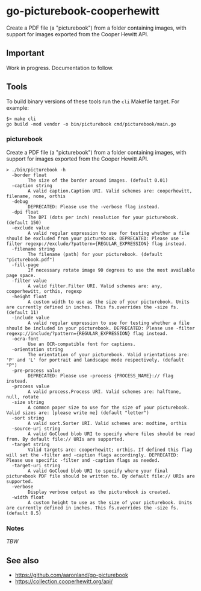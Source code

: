 # go-picturebook-cooperhewitt

Create a PDF file (a "picturebook") from a folder containing images, with support for images exported from the Cooper Hewitt API.

## Important

Work in progress. Documentation to follow.

## Tools

To build binary versions of these tools run the `cli` Makefile target. For example:

```
$> make cli
go build -mod vendor -o bin/picturebook cmd/picturebook/main.go
```

### picturebook

Create a PDF file (a "picturebook") from a folder containing images, with support for images exported from the Cooper Hewitt API.

```
> ./bin/picturebook -h
  -border float
    	The size of the border around images. (default 0.01)
  -caption string
    	A valid caption.Caption URI. Valid schemes are: cooperhewitt, filename, none, orthis
  -debug
    	DEPRECATED: Please use the -verbose flag instead.
  -dpi float
    	The DPI (dots per inch) resolution for your picturebook. (default 150)
  -exclude value
    	A valid regular expression to use for testing whether a file should be excluded from your picturebook. DEPRECATED: Please use -filter regexp://exclude/?pattern={REGULAR_EXPRESSION} flag instead.
  -filename string
    	The filename (path) for your picturebook. (default "picturebook.pdf")
  -fill-page
    	If necessary rotate image 90 degrees to use the most available page space.
  -filter value
    	A valid filter.Filter URI. Valid schemes are: any, cooperhewitt, orthis, regexp
  -height float
    	A custom width to use as the size of your picturebook. Units are currently defined in inches. This fs.overrides the -size fs. (default 11)
  -include value
    	A valid regular expression to use for testing whether a file should be included in your picturebook. DEPRECATED: Please use -filter regexp://include/?pattern={REGULAR_EXPRESSION} flag instead.
  -ocra-font
    	Use an OCR-compatible font for captions.
  -orientation string
    	The orientation of your picturebook. Valid orientations are: 'P' and 'L' for portrait and landscape mode respectively. (default "P")
  -pre-process value
    	DEPRECATED: Please use -process {PROCESS_NAME}:// flag instead.
  -process value
    	A valid process.Process URI. Valid schemes are: halftone, null, rotate
  -size string
    	A common paper size to use for the size of your picturebook. Valid sizes are: [please write me] (default "letter")
  -sort string
    	A valid sort.Sorter URI. Valid schemes are: modtime, orthis
  -source-uri string
    	A valid GoCloud blob URI to specify where files should be read from. By default file:// URIs are supported.
  -target string
    	Valid targets are: cooperhewitt; orthis. If defined this flag will set the -filter and -caption flags accordingly. DEPRECATED: Please use specific -filter and -caption flags as needed.
  -target-uri string
    	A valid GoCloud blob URI to specify where your final picturebook PDF file should be written to. By default file:// URIs are supported.
  -verbose
    	Display verbose output as the picturebook is created.
  -width float
    	A custom height to use as the size of your picturebook. Units are currently defined in inches. This fs.overrides the -size fs. (default 8.5)
```

### Notes

_TBW_

## See also

* https://github.com/aaronland/go-picturebook
* https://collection.cooperhewitt.org/api/